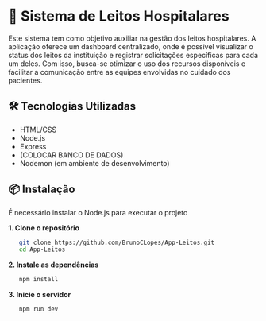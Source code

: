 # 🏥 Sistema de Leitos Hospitalares 
Este sistema tem como objetivo auxiliar na gestão dos leitos hospitalares. A aplicação oferece um dashboard centralizado, onde é possível visualizar o status dos leitos da instituição e registrar solicitações específicas para cada um deles. Com isso, busca-se otimizar o uso dos recursos disponíveis e facilitar a comunicação entre as equipes envolvidas no cuidado dos pacientes.

## 🛠️ Tecnologias Utilizadas
- HTML/CSS
- Node.js
- Express
- (COLOCAR BANCO DE DADOS)
- Nodemon (em ambiente de desenvolvimento)

## 📦 Instalação
  É necessário instalar o Node.js para executar o projeto

**1. Clone o repositório**
```bash
   git clone https://github.com/BrunoCLopes/App-Leitos.git
   cd App-Leitos
```

**2. Instale as dependências**
```bash
   npm install
```

**3. Inicie o servidor**
```bash
   npm run dev
```
